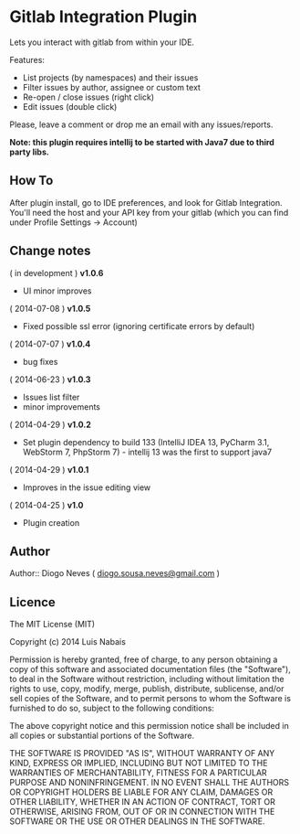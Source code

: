 # Gitlab Integration Plugin

Lets you interact with gitlab from within your IDE.

Features:
<ul>
    <li>List projects (by namespaces) and their issues</li>
    <li>Filter issues by author, assignee or custom text</li>
    <li>Re-open / close issues (right click)</li>
    <li>Edit issues (double click)</li>
</ul>

Please, leave a comment or drop me an email with any issues/reports.

<b>Note: this plugin requires intellij to be started with Java7 due to third party libs.</b>

## How To

After plugin install, go to IDE preferences, and look for Gitlab Integration.<br>
You'll need the host and your API key from your gitlab (which you can find under Profile Settings -> Account)

## Change notes

( in development ) <b>v1.0.6</b><br>
<ul>
    <li>UI minor improves</li>
</ul>
( 2014-07-08 ) <b>v1.0.5</b><br>
<ul>
    <li>Fixed possible ssl error (ignoring certificate errors by default)</li>
</ul>
( 2014-07-07 ) <b>v1.0.4</b><br>
<ul>
    <li>bug fixes</li>
</ul>
( 2014-06-23 ) <b>v1.0.3</b><br>
<ul>
    <li>Issues list filter</li>
    <li>minor improvements</li>
</ul>
( 2014-04-29 ) <b>v1.0.2</b><br>
<ul>
    <li>Set plugin dependency to build 133 (IntelliJ IDEA 13, PyCharm 3.1, WebStorm 7, PhpStorm 7) - intellij 13 was the first to support java7</li>
</ul>
( 2014-04-29 ) <b>v1.0.1</b>
<ul>
    <li>Improves in the issue editing view</li>
</ul>
( 2014-04-25 ) <b>v1.0</b><br>
<ul>
    <li>Plugin creation</li>
</ul>

## Author

Author:: Diogo Neves ( <a href="mailto:diogo.sousa.neves@gmail.com">diogo.sousa.neves@gmail.com</a> )

## Licence

The MIT License (MIT)

Copyright (c) 2014 Luis Nabais

Permission is hereby granted, free of charge, to any person obtaining a copy
of this software and associated documentation files (the "Software"), to deal
in the Software without restriction, including without limitation the rights
to use, copy, modify, merge, publish, distribute, sublicense, and/or sell
copies of the Software, and to permit persons to whom the Software is
furnished to do so, subject to the following conditions:

The above copyright notice and this permission notice shall be included in all
copies or substantial portions of the Software.

THE SOFTWARE IS PROVIDED "AS IS", WITHOUT WARRANTY OF ANY KIND, EXPRESS OR
IMPLIED, INCLUDING BUT NOT LIMITED TO THE WARRANTIES OF MERCHANTABILITY,
FITNESS FOR A PARTICULAR PURPOSE AND NONINFRINGEMENT. IN NO EVENT SHALL THE
AUTHORS OR COPYRIGHT HOLDERS BE LIABLE FOR ANY CLAIM, DAMAGES OR OTHER
LIABILITY, WHETHER IN AN ACTION OF CONTRACT, TORT OR OTHERWISE, ARISING FROM,
OUT OF OR IN CONNECTION WITH THE SOFTWARE OR THE USE OR OTHER DEALINGS IN THE
SOFTWARE.

